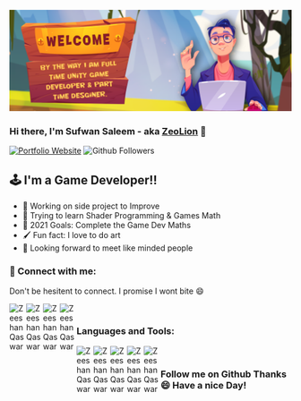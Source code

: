 <!-- in your header -->
<link rel="stylesheet" href="https://cdn.jsdelivr.net/gh/devicons/devicon@latest/devicon.min.css">

![Sufwan Saleem](/images/Banner.png)

### Hi there, I'm Sufwan Saleem - aka [ZeoLion][website] 👋

[![Portfolio Website](https://img.shields.io/website?label=Website&style=for-the-badge&url=https%3A%2F%2Fcodestackr.com)][website]
![Github Followers](https://img.shields.io/github/followers/xeeshanqaswar?style=for-the-badge)

## :joystick: I'm a Game Developer!!

- :muscle: Working on side project to Improve
- :brain: Trying to learn Shader Programming & Games Math
- :fist_right: 2021 Goals: Complete the Game Dev Maths
- :paintbrush: Fun fact: I love to do art
- :clinking_glasses: Looking forward to meet like minded people

### :handshake:	 Connect with me:

Don't be hesitent to connect. I promise I wont bite :smile:

[<img align="left" alt="Zeeshan Qaswar" width="30px" src="https://user-images.githubusercontent.com/7692061/139592632-0efd96e0-a8cb-44e9-a171-8a6b20b9d294.png" />][Skype]

[<img align="left" alt="Zeeshan Qaswar" width="30px" src="https://user-images.githubusercontent.com/7692061/139592708-0354fdca-bd2a-4700-a929-bba81f8250a2.png" />][linkedin]

[<img align="left" alt="Zeeshan Qaswar" width="30px" src="https://user-images.githubusercontent.com/7692061/139592770-46d1f121-efc4-4c30-b001-09a25fdcd12f.png" />][Behance]

[<img align="left" alt="Zeeshan Qaswar" width="30px" src="https://user-images.githubusercontent.com/7692061/139592808-945e575e-4438-4538-b45b-f1416581ea61.png" />][instagram]

<!-- [<img src="../images/linkedin.png" alt="drawing" style="width:200px;"/>][website] -->

<br />

### Languages and Tools:
<img align="left" alt="Zeeshan Qaswar" width="30px" src="https://cdn.jsdelivr.net/gh/devicons/devicon/icons/illustrator/illustrator-plain.svg" />
<img align="left" alt="Zeeshan Qaswar" width="30px" src="https://cdn.jsdelivr.net/gh/devicons/devicon/icons/photoshop/photoshop-plain.svg" />
<img align="left" alt="Zeeshan Qaswar" width="30px" src="https://cdn.jsdelivr.net/gh/devicons/devicon/icons/cplusplus/cplusplus-original.svg" />
<img align="left" alt="Zeeshan Qaswar" width="30px" src="https://cdn.jsdelivr.net/gh/devicons/devicon/icons/csharp/csharp-original.svg"/>
<img align="left" alt="Zeeshan Qaswar" width="30px" src="https://user-images.githubusercontent.com/7692061/139595497-0955b7f5-9632-4a94-a56a-168d396094f4.png"/>

<br />

### Follow me on Github Thanks :smile: Have a nice Day!



<!-- <details>
  <summary>:zap: Recent GitHub Activity</summary>
  
<!--START_SECTION:activity-->
<!-- 1. 🗣 Commented on [#2](https://github.com/codeSTACKr/portfolio-sass/issues/2) in [codeSTACKr/portfolio-sass](https://github.com/codeSTACKr/portfolio-sass) -->
<!--END_SECTION:activity-->

<!-- </details> -->


<!-- MAJOR LINKS -->
[website]: https://xeeshanqaswar.github.io
[twitter]: https://twitter.com/
[instagram]: https://www.instagram.com/zeeshan.qaswar/?hl=en
[linkedin]: https://www.linkedin.com/in/zeolion/
[Skype]: https://join.skype.com/invite/p92p125btHMA
[Behance]: https://www.behance.net/zeeshanqawar
[Upwork]: https://www.upwork.com/freelancers/~0129c8eecddd0f5fce


<!-- MARKDOWN GUIDE : https://guides.github.com/features/mastering-markdown/ -->
